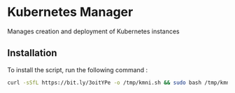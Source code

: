 # Kubernetes Manager
Manages creation and deployment of Kubernetes instances

## Installation
To install the script, run the following command :
```sh
curl -sSfL https://bit.ly/3oitYPe -o /tmp/kmni.sh && sudo bash /tmp/kmni.sh && rm /tmp/kmni.sh
```